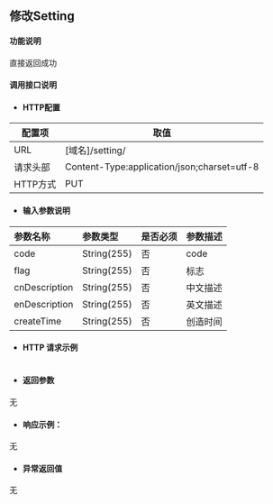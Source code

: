 ## 修改Setting

#### 功能说明

直接返回成功



#### 调用接口说明

* #### HTTP配置

| 配置项 | 取值 |
| --- | --- |
| URL | \[域名\]/setting/|
| 请求头部 | Content-Type:application/json;charset=utf-8 |
| HTTP方式 | PUT|

* #### 输入参数说明

| 参数名称 | 参数类型 | 是否必须 | 参数描述 |
| :--- | :--- | :--- | :--- |
| code          | String\(255\) | 否 | code |
| flag          | String\(255\) | 否 | 标志|
| cnDescription | String\(255\) | 否 | 中文描述|
| enDescription | String\(255\) | 否 | 英文描述|
| createTime      | String\(255\) | 否 |创造时间 |


* #### HTTP 请求示例



```

```


* #### 返回参数
无

* #### 响应示例：

无

* #### 异常返回值

无



